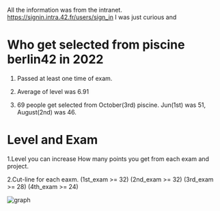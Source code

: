 All the information was from the intranet.
https://signin.intra.42.fr/users/sign_in
I was just curious and 

# Who get selected from piscine berlin42 in 2022

1. Passed at least one time of exam.

2. Average of level was 6.91

3. 69 people get selected from October(3rd) piscine. Jun(1st) was 51, August(2nd) was 46.


# Level and Exam

1.Level you can increase How many points you get from each exam and project.  

2.Cut-line for each eaxm.
(1st_exam >= 32)
(2nd_exam >= 32)
(3rd_exam >= 28)
(4th_exam >= 24)

![graph](https://github.com/HONGBAEKIM/piscine42berlin/blob/master/docs/images/pisciner.png)
